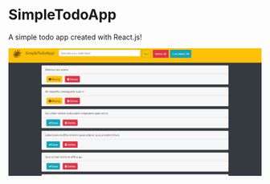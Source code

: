 # SimpleTodoApp
A simple todo app created with React.js!

![Example](https://github.com/JOSUERV99/SimpleTodoApp/blob/main/preview.png)